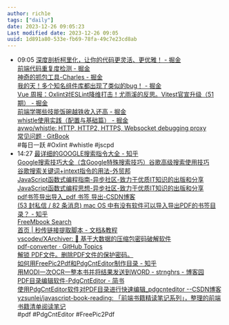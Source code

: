 ```yaml
---
author: rich1e
tags: ["daily"]
date: 2023-12-26 09:05:23
Last modified date: 2023-12-26 09:05
uuid: 1d891a80-533e-fb69-78fa-49c7e23cd8ab
---
```


- 09:05 [深度剖析柯里化，让你的代码更灵活、更优雅！ - 掘金](https://juejin.cn/post/7315238399896125474?utm_source=gold_browser_extension)<br>[前端代码重复度检测 - 掘金](https://juejin.cn/post/7288699185981095988?utm_source=gold_browser_extension)<br>[神奇的抓包工具-Charles - 掘金](https://juejin.cn/post/7273775338420961314?utm_source=gold_browser_extension#heading-4)<br>[我的天！多个知名组件库都出现了类似的bug！ - 掘金](https://juejin.cn/post/7265121637497733155?utm_source=gold_browser_extension)<br>[Vue 周报：Oxlint对ESLint降维打击！尤雨溪的反思。Vitest官宣升级（51期） - 掘金](https://juejin.cn/post/7314587257956941874?utm_source=gold_browser_extension)<br>[前端学哪些技能饭碗越铁收入还高 - 掘金](https://juejin.cn/post/7310143510103064585?utm_source=gold_browser_extension)<br>[whistle使用实践（配置与基础篇） - 掘金](https://juejin.cn/post/6930415221185970189)<br>[avwo/whistle: HTTP, HTTP2, HTTPS, Websocket debugging proxy](https://github.com/avwo/whistle)<br>[常见问题 · GitBook](https://wproxy.org/whistle/questions.html)<br>#每日一跃 #Oxlint #whistle #jscpd
- 14:27 [最详细的GOOGLE搜索指令大全 - 知乎](https://zhuanlan.zhihu.com/p/136076792)<br>[Google搜索技巧大全（含Google特殊搜索技巧）谷歌高级搜索使用技巧](https://www.sdwebseo.com/google-search-operators/)<br>[谷歌搜索关键词+intext指令的用法-外贸邦](https://www.52wmb.com/new/319)<br>[JavaScript函数式编程指南-异步社区-致力于优质IT知识的出版和分享](https://www.epubit.com/search?type=goods&keyword=JavaScript%E5%87%BD%E6%95%B0%E5%BC%8F%E7%BC%96%E7%A8%8B%E6%80%9D%E6%83%B3%20)<br>[JavaScript函数式编程思想-异步社区-致力于优质IT知识的出版和分享](https://www.epubit.com/bookDetails?id=N25981&typeName=%E6%90%9C%E7%B4%A2)<br>[pdf书签导出导入_pdf 书签 导出-CSDN博客](https://blog.csdn.net/qq_39735236/article/details/78706893)<br>[(53 封私信 / 82 条消息) mac OS 中有没有软件可以导入导出PDF的书签目录？ - 知乎](https://www.zhihu.com/question/520161781)<br>[FreeMbook Search](https://freembook.com/)<br>[首页 | 秒传链接提取脚本 - 文档&教程](https://xtsat.github.io/rapid-upload-userscript-doc/)<br>[vscodev/XArchiver: 🚀 基于大数据的压缩包密码破解软件](https://github.com/vscodev/XArchiver)<br>[pdf-converter · GitHub Topics](https://github.com/topics/pdf-converter)<br>[解锁 PDF文件。删除PDF文件的保护密码。](https://www.ilovepdf.com/zh-cn/unlock_pdf)<br>[如何用FreePic2Pdf和PdgCntEditor制作目录 - 知乎](https://zhuanlan.zhihu.com/p/47271995)<br>[用MODI一次OCR一整本书并将结果发送到WORD - strnghrs - 博客园](https://www.cnblogs.com/stronghorse/p/16324372.html)<br>[PDF目录编辑软件-PdgCntEditor - 简书](https://www.jianshu.com/p/498b0f8bb650)<br>[使用PdgCntEditor软件对PDF目录进行快速编辑_pdgcnteditor --CSDN博客](https://blog.csdn.net/ZLF2857131668/article/details/117113327)<br>[yzsunlei/javascript-book-reading: 「前端书籍精读笔记系列」，整理的前端书籍清单阅读笔记](https://github.com/yzsunlei/javascript-book-reading/tree/master)<br>#pdf #PdgCntEditor #FreePic2Pdf